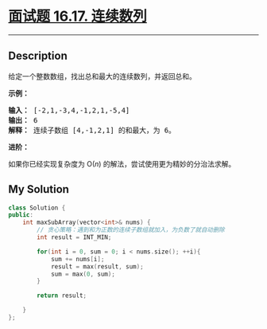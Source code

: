 # [面试题 16.17. 连续数列](https://leetcode-cn.com/problems/contiguous-sequence-lcci/)

---

## Description

<section>
<p>给定一个整数数组，找出总和最大的连续数列，并返回总和。</p>
<p><strong>示例：</strong></p>
<pre><strong>输入：</strong> [-2,1,-3,4,-1,2,1,-5,4]
<strong>输出：</strong> 6
<strong>解释：</strong> 连续子数组 [4,-1,2,1] 的和最大，为 6。
</pre>
<p><strong>进阶：</strong></p>
<p>如果你已经实现复杂度为 O(<em>n</em>) 的解法，尝试使用更为精妙的分治法求解。</p>
</section>


## My Solution

```cpp
class Solution {
public:
    int maxSubArray(vector<int>& nums) {
        // 贪心策略：遇到和为正数的连续子数组就加入，为负数了就自动删除
        int result = INT_MIN;

        for(int i = 0, sum = 0; i < nums.size(); ++i){
            sum += nums[i];
            result = max(result, sum);
            sum = max(0, sum);
        }

        return result;

    }
};
```